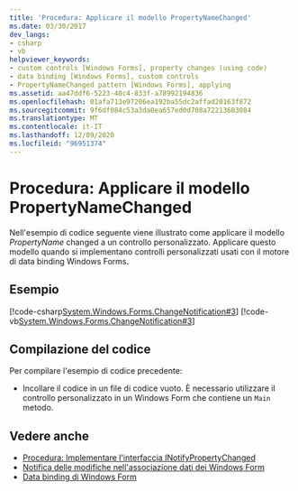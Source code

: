 ```yaml
---
title: 'Procedura: Applicare il modello PropertyNameChanged'
ms.date: 03/30/2017
dev_langs:
- csharp
- vb
helpviewer_keywords:
- custom controls [Windows Forms], property changes (using code)
- data binding [Windows Forms], custom controls
- PropertyNameChanged pattern [Windows Forms], applying
ms.assetid: aa47ddf6-5223-40c4-833f-a78992194836
ms.openlocfilehash: 01afa713e97206ea192ba55dc2affad20163f872
ms.sourcegitcommit: 9f6df084c53a3da0ea657ed0d708a72213683084
ms.translationtype: MT
ms.contentlocale: it-IT
ms.lasthandoff: 12/09/2020
ms.locfileid: "96951374"
---
```

# <a name="how-to-apply-the-propertynamechanged-pattern"></a>Procedura: Applicare il modello PropertyNameChanged
Nell'esempio di codice seguente viene illustrato come applicare il modello *PropertyName* changed a un controllo personalizzato. Applicare questo modello quando si implementano controlli personalizzati usati con il motore di data binding Windows Forms.  
  
## <a name="example"></a>Esempio  
 [!code-csharp[System.Windows.Forms.ChangeNotification#3](~/samples/snippets/csharp/VS_Snippets_Winforms/System.Windows.Forms.ChangeNotification/CS/Form1.cs#3)]
 [!code-vb[System.Windows.Forms.ChangeNotification#3](~/samples/snippets/visualbasic/VS_Snippets_Winforms/System.Windows.Forms.ChangeNotification/VB/Form1.vb#3)]  
  
## <a name="compiling-the-code"></a>Compilazione del codice  
 Per compilare l'esempio di codice precedente:  
  
- Incollare il codice in un file di codice vuoto. È necessario utilizzare il controllo personalizzato in un Windows Form che contiene un `Main` metodo.  
  
## <a name="see-also"></a>Vedere anche

- [Procedura: Implementare l'interfaccia INotifyPropertyChanged](how-to-implement-the-inotifypropertychanged-interface.md)
- [Notifica delle modifiche nell'associazione dati dei Windows Form](change-notification-in-windows-forms-data-binding.md)
- [Data binding di Windows Form](windows-forms-data-binding.md)
